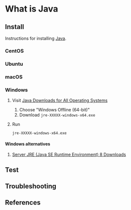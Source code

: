 # What is Java

## Install

Instructions for installing [Java](https://www.java.com).

### CentOS

### Ubuntu

### macOS

### Windows

1. Visit [Java Downloads for All Operating Systems](https://java.com/en/download/manual.jsp)
    1. Choose "Windows Offline (64-bit)"
    1. Download `jre-XXXXX-windows-x64.exe`
1. Run

    ```console
    jre-XXXXX-windows-x64.exe
    ```

#### Windows alternatives

1. [Server JRE (Java SE Runtime Environment) 8 Downloads](https://www.oracle.com/technetwork/java/javase/downloads/server-jre8-downloads-2133154.html)

## Test

## Troubleshooting

## References
